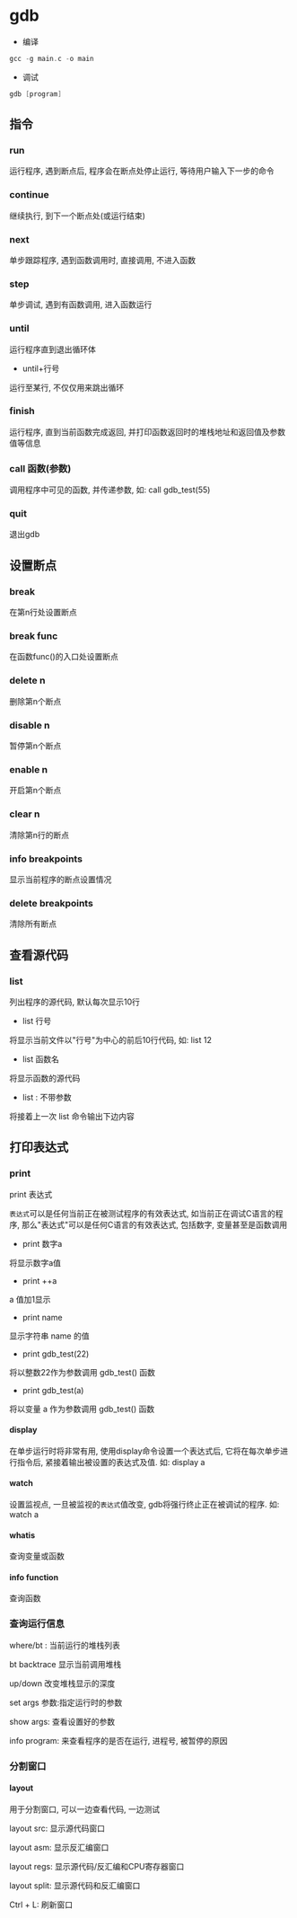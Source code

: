 <!--
 * @Brief        : 
 * @Author       : dmjcb
 * @Date         : 2022-03-12 22:41:18
 * @LastEditors  : dmjcb@outlook.com
 * @LastEditTime : 2024-09-27 21:05:30
-->

# gdb

- 编译

```c
gcc -g main.c -o main
```

- 调试

```c
gdb [program]
```

## 指令

### run

运行程序, 遇到断点后, 程序会在断点处停止运行, 等待用户输入下一步的命令

### continue

继续执行, 到下一个断点处(或运行结束)

### next

单步跟踪程序, 遇到函数调用时, 直接调用, 不进入函数

### step

单步调试, 遇到有函数调用, 进入函数运行

### until

运行程序直到退出循环体

- until+行号

运行至某行, 不仅仅用来跳出循环

### finish

运行程序, 直到当前函数完成返回, 并打印函数返回时的堆栈地址和返回值及参数值等信息

### call 函数(参数)

调用程序中可见的函数, 并传递参数, 如: call gdb_test(55)

### quit

退出gdb

## 设置断点

### break

在第n行处设置断点

### break func

在函数func()的入口处设置断点

### delete n

删除第n个断点

### disable n

暂停第n个断点

### enable n

开启第n个断点

### clear n

清除第n行的断点

### info breakpoints

显示当前程序的断点设置情况

### delete breakpoints

清除所有断点

## 查看源代码

### list

列出程序的源代码, 默认每次显示10行

- list 行号

将显示当前文件以"行号"为中心的前后10行代码, 如: list 12

- list 函数名

将显示函数的源代码

- list : 不带参数

将接着上一次 list 命令输出下边内容

## 打印表达式

### print

print 表达式

`表达式`可以是任何当前正在被测试程序的有效表达式, 如当前正在调试C语言的程序, 那么"表达式"可以是任何C语言的有效表达式, 包括数字, 变量甚至是函数调用

- print 数字a

将显示数字a值

- print ++a

a 值加1显示

- print name

显示字符串 name 的值

- print gdb_test(22)

将以整数22作为参数调用 gdb_test() 函数

- print gdb_test(a)

将以变量 a 作为参数调用 gdb_test() 函数

#### display

在单步运行时将非常有用, 使用display命令设置一个表达式后, 它将在每次单步进行指令后, 紧接着输出被设置的表达式及值. 如:  display a

#### watch

设置监视点, 一旦被监视的`表达式`值改变, gdb将强行终止正在被调试的程序. 如:  watch a

#### whatis

查询变量或函数

#### info function

查询函数

### 查询运行信息

where/bt : 当前运行的堆栈列表

bt backtrace 显示当前调用堆栈

up/down 改变堆栈显示的深度

set args 参数:指定运行时的参数

show args: 查看设置好的参数

info program:  来查看程序的是否在运行, 进程号, 被暂停的原因

### 分割窗口

#### layout

用于分割窗口, 可以一边查看代码, 一边测试

layout src: 显示源代码窗口

layout asm: 显示反汇编窗口

layout regs: 显示源代码/反汇编和CPU寄存器窗口

layout split: 显示源代码和反汇编窗口

Ctrl + L: 刷新窗口
